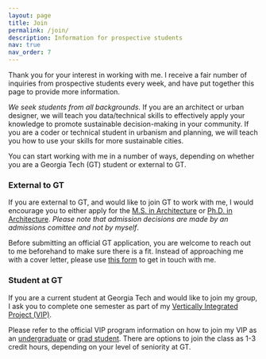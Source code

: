 ```yaml
---
layout: page
title: Join
permalink: /join/
description: Information for prospective students
nav: true
nav_order: 7
---
```



Thank you for your interest in working with me. I receive a fair number of inquiries from prospective students every week, and have put together this page to provide more information.

_We seek students from all backgrounds._ If you are an architect or urban designer, we will teach you data/technical skills to effectively apply your knowledge to promote sustainable decision-making in your community. If you are a coder or technical student in urbanism and planning, we will teach you how to use your skills for more sustainable cities.

You can start working with me in a number of ways, depending on whether you are a Georgia Tech (GT) student or external to GT.



### External to GT

If you are external to GT, and would like to join GT to work with me, I would encourage you to either apply for the [M.S. in Architecture](https://arch.gatech.edu/master-science-architecture) or [Ph.D. in Architecture](https://arch.gatech.edu/phd-architecture). *Please note that admission decisions are made by an admissions comittee and not by myself*.

Before submitting an official GT application, you are welcome to reach out to me beforehand to make sure there is a fit. Instead of approaching me with a cover letter, please use [this form](https://forms.gle/YGa9cNqTumaREhF16) to get in touch with me.


### Student at GT

If you are a current student at Georgia Tech and would like to join my group, I ask you to complete one semester as part of my [Vertically Integrated Project (VIP)](/teaching/gt-vip-vyh/). 

Please refer to the official VIP program information on how to join my VIP as an [undergraduate](https://vip.gatech.edu/apply-undergraduate-students) or [grad student](https://vip.gatech.edu/graduate-students). There are options to join the class as 1-3 credit hours, depending on your level of seniority at GT.